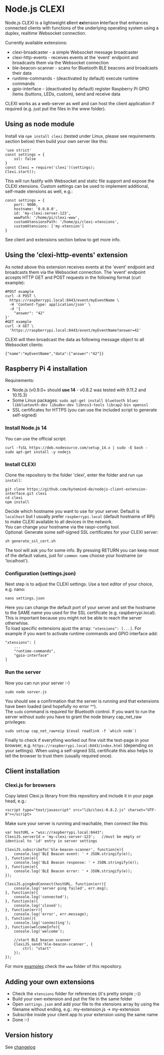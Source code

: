 # Node.js CLEXI
Node.js CLEXI is a lightweight **cl**ient **ex**tension **i**nterface that enhances connected clients with functions of the underlying operating system using a duplex, realtime Websocket connection.  
  
Currently available extensions:
* clexi-broadcaster - a simple Websocket message broadcaster
* clexi-http-events - receives events at the 'event' endpoint and broadcasts them via the Websocket connection
* ble-beacon-scanner - scans for Bluetooth BLE beacons and broadcasts their data
* runtime-commands - (deactivated by default) execute runtime commands
* gpio-interface - (deactivated by default) register Raspberry Pi GPIO items (buttons, LEDs, custom), send and receive data

CLEXI works as a web-server as well and can host the client application if required (e.g. just put the files in the www folder).

## Using as node module

Install via `npm install clexi` (tested under Linux, please see requirements section below) then build your own server like this:
```
'use strict'
const settings = {
	ssl: false
}
const Clexi = require('clexi')(settings);
Clexi.start();
```
This will run fastify with Websocket and static file support and expose the CLEXI xtensions.
Custom settings can be used to implement additional, self-made xtensions as well, e.g.:
```
const settings = {
	port: 9000,
	hostname: '0.0.0.0',
	id: 'my-clexi-server-123',
	wwwPath: '/home/pi/clexi-www',
	customXtensionsPath: '/home/pi/clexi-xtensions',
	customXtensions: ['my-xtension']
}
```
See client and extensions section below to get more info.

## Using the 'clexi-http-events' extension
As noted above this extension receives events at the 'event' endpoint and broadcasts them via the Websocket connection. The 'event' endpoint accepts HTTP GET and POST requests in the following format (curl example):
```
#POST example
curl -X POST \
  https://raspberrypi.local:8443/event/myEventName \
  -H 'Content-Type: application/json' \
  -d '{
	"answer": "42"
}'
#GET example
curl -X GET \
  'https://raspberrypi.local:8443/event/myEventName?answer=42'
```
CLEXI will then broadcast the data as following message object to all Websocket clients:
```
{"name":"myEventName","data":{"answer":"42"}}
```

## Raspberry Pi 4 installation

Requirements:  
* Node.js (v0.9.0+ should **use 14** - v0.8.2 was tested with 9.11.2 and 10.15.3)
* Some Linux packages: `sudo apt-get install bluetooth bluez libbluetooth-dev libudev-dev libnss3-tools libcap2-bin openssl`
* SSL certificates for HTTPS (you can use the included script to generate self-signed)

### Install Node.js 14

You can use the official script:
```
curl -fsSL https://deb.nodesource.com/setup_14.x | sudo -E bash -
sudo apt-get install -y nodejs
```

### Install CLEXI

Clone the repository to the folder 'clexi', enter the folder and run `npm install`:  
```
git clone https://github.com/bytemind-de/nodejs-client-extension-interface.git clexi
cd clexi
npm install
```  
Decide which hostname you want to use for your server. Default is `localhost` but I usually prefer `raspberrypi.local` (default hostname of RPi) to make CLEXI available to all devices in the network.  
You can change your hostname via the raspi-config tool.  
Optional: Generate some self-signed SSL certificates for your CLEXI server:  
```
sh generate_ssl_cert.sh
```  
The tool will ask you for some info. By pressing RETURN you can keep most of the default values, just for `common name` choose your hostname (or 'localhost').  
  
### Configuration (settings.json)

Next step is to adjust the CLEXI settings. Use a text editor of your choice, e.g. nano:
```
nano settings.json
```  
Here you can change the default port of your server and set the hostname to the SAME name you used for the SSL certificate (e.g. raspberrypi.local). This is important because you might not be able to reach the server otherwhise.  
To load specific extensions ajust the array: `"xtensions": [...]`. For example if you want to activate runtime commands and GPIO interface add:
```
"xtensions": [
	...
	"runtime-commands",
	"gpio-interface"
]
```

### Run the server

Now you can run your server :-)  
```
sudo node server.js
```  
You should see a confirmation that the server is running and that extensions have been loaded (and hopefully no error ^^).  
The `sudo` command is required for Bluetooth control. If you want to run the server without sudo you have to grant the node binary cap_net_raw privileges:  
```
sudo setcap cap_net_raw+eip $(eval readlink -f `which node`)
```  
Finally to check if everything worked out fine visit the test-page in your browser, e.g. `https://raspberrypi.local:8443/index.html` (depending on your settings). When using a self-signed SSL certificate this also helps to tell the browser to trust them (usually required once).
  
## Client installation

### Clexi.js for browsers

Copy latest Clexi.js library from this repository and include it in your page head, e.g.:
```
<script type="text/javascript" src="lib/clexi-0.8.2.js" charset="UTF-8"></script>
```
Make sure your server is running and reachable, then connect like this:
```
var hostURL = "wss://raspberrypi.local:8443";
ClexiJS.serverId = 'my-clexi-server-123'; 	//must be empty or identical to 'id' entry in server settings
  
ClexiJS.subscribeTo('ble-beacon-scanner', function(e){
	console.log('BLE Beacon event: ' + JSON.stringify(e));
}, function(e){
	console.log('BLE Beacon response: ' + JSON.stringify(e));
}, function(e){
	console.log('BLE Beacon error: ' + JSON.stringify(e));
});
  
ClexiJS.pingAndConnect(hostURL, function(err){
	console.log('server ping failed', err.msg);
}, function(e){
	console.log('connected');	
}, function(e){
	console.log('closed');
}, function(err){
	console.log('error', err.message);
}, function(){
	console.log('connecting');
}, function(welcomeInfo){
	console.log('welcome');
	
	//start BLE beacon scanner
	ClexiJS.send('ble-beacon-scanner', {
		ctrl: "start"
	});
});
```
  
For more [examples](www/index.html) check the `www` folder of this repository.

## Adding your own extensions

* Check the `xtensions` folder for references (it's pretty simple ;-))
* Build your own extension and put the file in the same folder
* Open `settings.json` and add your file to the xtensions array by using the filename without ending, e.g.: my-extension.js -> my-extension
* Subscribe inside your client app to your extension using the same name
* Done :-)

## Version history

See [changelog](CHANGELOG.md)
